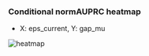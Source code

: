 ### Conditional normAUPRC heatmap

- X: eps_current, Y: gap_mu

![heatmap](/home/elicer/project_0814_2/results/20250815-042452/holdout/conditional_heatmap_eps_current_vs_gap_mu.png)
